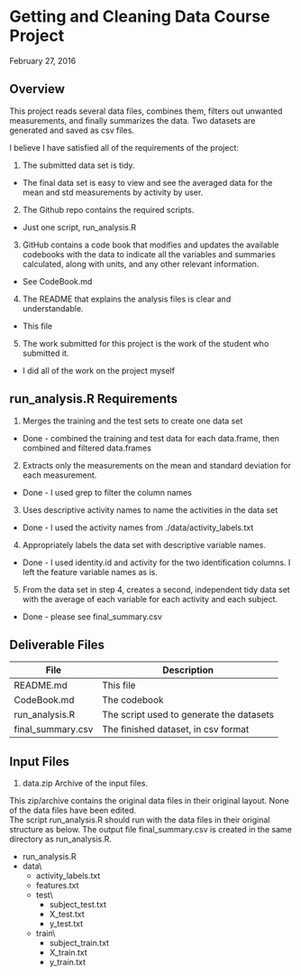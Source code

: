 # Getting and Cleaning Data Course Project
February 27, 2016

## Overview
This project reads several data files, combines them, filters out unwanted measurements, and finally summarizes the data.
Two datasets are generated and saved as csv files.

I believe I have satisfied all of the requirements of the project:

1. The submitted data set is tidy.
  * The final data set is easy to view and see the averaged data for the mean and std measurements by activity by user.
2. The Github repo contains the required scripts.
  * Just one script, run_analysis.R
3. GitHub contains a code book that modifies and updates the available codebooks with the data to indicate all the variables and summaries calculated, along with units, and any other relevant information.
  * See CodeBook.md
4. The README that explains the analysis files is clear and understandable.
  * This file
5. The work submitted for this project is the work of the student who submitted it.
  * I did all of the work on the project myself

## run_analysis.R Requirements
1. Merges the training and the test sets to create one data set
  * Done - combined the training and test data for each data.frame, then combined and filtered data.frames 
2. Extracts only the measurements on the mean and standard deviation for each measurement.
  * Done - I used grep to filter the column names
3. Uses descriptive activity names to name the activities in the data set
  * Done - I used the activity names from  ./data/activity_labels.txt
4. Appropriately labels the data set with descriptive variable names.
  * Done - I used identity.id and activity for the two identification columns.  I left the feature variable names as is.
5. From the data set in step 4, creates a second, independent tidy data set with the average of each variable for each activity and each subject.
  * Done - please see final_summary.csv

## Deliverable Files
| File              | Description                              |
|-------------------|------------------------------------------|
| README.md         | This file                                |
| CodeBook.md       | The codebook                             |
| run_analysis.R    | The script used to generate the datasets |
| final_summary.csv | The finished dataset, in csv format      |


## Input Files
1. data.zip       Archive of the input files.

This zip/archive contains the original data files in their original layout.
None of the data files have been edited.  
The script run_analysis.R should run with the data files in their original structure as below.
The output file final_summary.csv is created in the same directory as run_analysis.R.

* run_analysis.R
* data\
  * activity_labels.txt
  * features.txt
  * test\
    * subject_test.txt
    * X_test.txt
    * y_test.txt
  * train\
    * subject_train.txt
    * X_train.txt
    * y_train.txt
    
